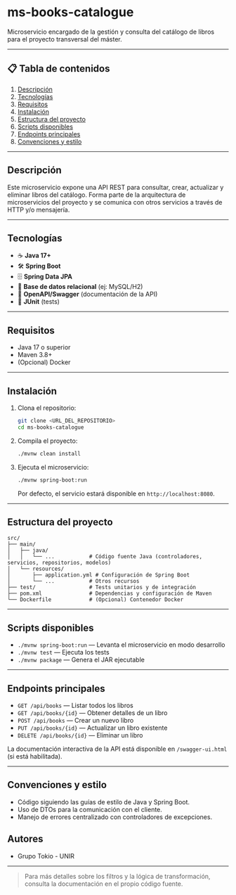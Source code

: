 # ms-books-catalogue

Microservicio encargado de la gestión y consulta del catálogo de libros para el proyecto transversal del máster.

---

## 📋 Tabla de contenidos

1. [Descripción](#descripción)
2. [Tecnologías](#tecnologías)
3. [Requisitos](#requisitos)
4. [Instalación](#instalación)
5. [Estructura del proyecto](#estructura-del-proyecto)
6. [Scripts disponibles](#scripts-disponibles)
7. [Endpoints principales](#endpoints-principales)
8. [Convenciones y estilo](#convenciones-y-estilo)

---

## Descripción

Este microservicio expone una API REST para consultar, crear, actualizar y eliminar libros del catálogo. Forma parte de la arquitectura de microservicios del proyecto y se comunica con otros servicios a través de HTTP y/o mensajería.

---

## Tecnologías

* ☕ **Java 17+**
* 🛠️ **Spring Boot**
* 🗄️ **Spring Data JPA**
* 🐘 **Base de datos relacional** (ej: MySQL/H2)
* 📄 **OpenAPI/Swagger** (documentación de la API)
* 🧪 **JUnit** (tests)

---

## Requisitos

* Java 17 o superior
* Maven 3.8+
* (Opcional) Docker

---

## Instalación

1. Clona el repositorio:

   ```bash
   git clone <URL_DEL_REPOSITORIO>
   cd ms-books-catalogue
   ```

2. Compila el proyecto:

   ```bash
   ./mvnw clean install
   ```

3. Ejecuta el microservicio:

   ```bash
   ./mvnw spring-boot:run
   ```

   Por defecto, el servicio estará disponible en `http://localhost:8080`.

---

## Estructura del proyecto

```tree
src/
├── main/
│   ├── java/
│   │   └── ...           # Código fuente Java (controladores, servicios, repositorios, modelos)
│   └── resources/
│       ├── application.yml # Configuración de Spring Boot
│       └── ...           # Otros recursos
├── test/                 # Tests unitarios y de integración
├── pom.xml               # Dependencias y configuración de Maven
└── Dockerfile            # (Opcional) Contenedor Docker
```

---

## Scripts disponibles

* `./mvnw spring-boot:run` — Levanta el microservicio en modo desarrollo
* `./mvnw test` — Ejecuta los tests
* `./mvnw package` — Genera el JAR ejecutable

---

## Endpoints principales

- `GET /api/books` — Listar todos los libros
- `GET /api/books/{id}` — Obtener detalles de un libro
- `POST /api/books` — Crear un nuevo libro
- `PUT /api/books/{id}` — Actualizar un libro existente
- `DELETE /api/books/{id}` — Eliminar un libro

La documentación interactiva de la API está disponible en `/swagger-ui.html` (si está habilitada).

---

## Convenciones y estilo

- Código siguiendo las guías de estilo de Java y Spring Boot.
- Uso de DTOs para la comunicación con el cliente.
- Manejo de errores centralizado con controladores de excepciones.

## Autores

- Grupo Tokio - UNIR

---

> Para más detalles sobre los filtros y la lógica de transformación, consulta la documentación en el propio código fuente.
